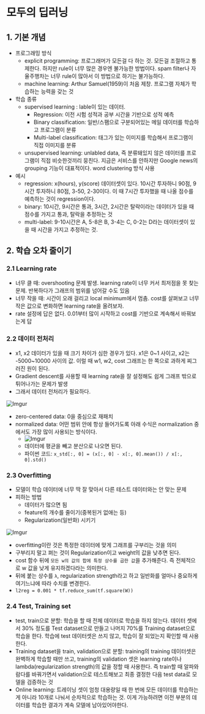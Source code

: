 # 모두의 딥러닝

## 1. 기본 개념

- 프로그래밍 방식
    + explicit programming: 프로그래머가 모든걸 다 하는 것. 모든걸 조절하고 통제한다. 하지만 rule이 너무 많은 경우엔 불가능한 방법이다. spam filter나 자율주행차는 너무 rule이 많아서 이 방법으로 하기는 불가능하다.
    + machine learning: Arthur Samuel(1959)이 처음 제창. 프로그램 자체가 학습하는 능력을 갖는 것
- 학습 종류
    + supervised learning : lable이 있는 데이터.
        * Regression: 이전 시험 성적과 공부 시간을 기반으로 성적 예측
        * Binary classification: 일반/스팸으로 구분되어있는 메일 데이터를 학습하고 프로그램이 분류
        * Multi-label classification: 태그가 있는 이미지를 학습해서 프로그램이 직접 이미지를 분류
    + unsupervised learning: unlabled data, 즉 분류돼있지 않은 데이터를 프로그램이 직접 비슷한것끼리 뭉친다. 지금은 서비스를 안하지만 Google news의 grouping 기능이 대표적이다. word clustering 방식 사용
- 예시
    + regression: x(hours), y(score) 데이터셋이 있다. 10시간 투자하니 90점, 9시간 투자하니 80점, 3-50, 2-30이다. 이 때 7시간 투자했을 때 나올 점수를 예측하는 것이 regression이다.
    + binary: 10시간, 9시간은 통과, 3시간, 2시간은 탈락이라는 데이터가 있을 때 점수를 가지고 통과, 탈락을 추정하는 것
    + multi-label: 9-10시간은 A, 5-8은 B, 3-4는 C, 0-2는 D라는 데이터셋이 있을 때 시간을 가지고 추정하는 것.

## 2. 학습 오차 줄이기

### 2.1 Learning rate

- 너무 클 때: overshooting 문제 발생. learning rate이 너무 커서 최저점을 못 찾는 문제. 반복하다가 그래프의 범위를 넘어갈 수도 있음
- 너무 작을 때: 시간이 오래 걸리고 local minimum에서 멈춤. cost를 살펴보고 너무 작은 값으로 변화하면 learning rate을 올려보자.
- rate 설정에 답은 없다. 0.01부터 많이 시작하고 cost를 기반으로 계속해서 바꿔보는게 답

### 2.2 데이터 전처리

- x1, x2 데이터가 있을 때 크기 차이가 심한 경우가 있다. x1은 0~1 사이고, x2는 -5000~10000 사이의 값. 이럴 때 w1, w2, cost 그래프는 한 쪽으로 과하게 찌그러진 원이 된다.
- Gradient descent를 사용할 때 learning rate을 잘 설정해도 쉽게 그래프 밖으로 튀어나가는 문제가 발생
- 그래서 데이터 전처리가 필요하다.

![Imgur](http://i.imgur.com/oKfn7xu.png)

- zero-centered data: 0을 중심으로 재패치
- normalized data: 어떤 범위 안에 항상 들어가도록 아래 수식은 normalization 중에서도 가장 많이 사용되는 방식이다.
    + ![Imgur](http://i.imgur.com/hb7Q5pX.png)
    + 데이터에 평균을 빼고 분산으로 나오면 된다.
    + 파이썬 코드: `x_std[:, 0] = (x[:, 0] - x[:, 0].mean()) / x[:, 0].std()`

### 2.3 Overfitting

- 모델이 학습 데이터에 너무 딱 잘 맞아서 다른 테스트 데이터와는 안 맞는 문제 
- 피하는 방법
    + 데이터가 많으면 됨
    + feature의 개수를 줄이기(중복된거 없애는 등)
    + Regularization(일반화) 시키기

![Imgur](http://i.imgur.com/eJAPwWc.png)

- overfitting이란 것은 특정한 데이터에 맞게 그래프를 구부리는 것을 의미
- 구부리지 말고 펴는 것이 Regularization이고 weight의 값을 낮추면 된다.
- cost 함수 뒤에 `모든 w의 값의 합에 특정 상수를 곱한 값`을 추가해준다. 즉 전체적으로 w 값을 낮게 유지하겠다라는 의미한다.
- 뒤에 붙는 상수를 `λ`, regularization strength라고 하고 일반화를 얼마나 중요하게 여기느냐에 따라 수치를 변경한다.
- `l2reg = 0.001 * tf.reduce_sum(tf.square(W))`

### 2.4 Test, Training set

- test, train으로 분할: 학습을 할 때 전체 데이터로 학습을 하지 않는다. 데이터 셋에서 30% 정도를 Test dataset으로 만들고 나머지 70%를 Training dataset으로 학습을 한다. 학습에 test 데이터셋은 쓰지 않고, 학습이 잘 되었는지 확인할 때 사용한다.
- Training dataset을 train, validation으로 분할: training의 training 데이터셋은 완벽하게 학습할 때만 쓰고, training의 validation 셋은 learning rate이나 lambda(regularization strength)의 값을 정할 때 사용한다. 즉 train할 때 알파와 람다를 바꿔가면서 validation으로 테스트해보고 최종 결정한 다음 test data로 모델을 검증하는 것
- Online learning: 트레이닝 셋이 엄청 대용량일 때 한 번에 모든 데이터를 학습하는게 아니라 10개로 나눠서 순차적으로 학습하는 것. 이게 가능하려면 이전 부분의 데이터를 학습한 결과가 계속 모델에 남아있어야한다.

